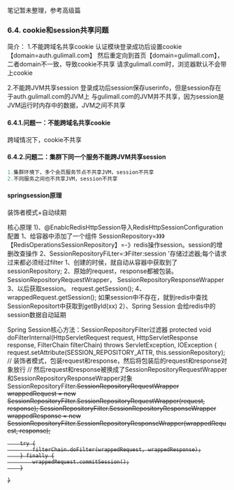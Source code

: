 笔记暂未整理，参考高级篇


### 6.4.  cookie和session共享问题
简介：
1.不能跨域名共享cookie
认证模块登录成功后设置cookie【domain=auth.gulimall.com】
然后重定向到首页【domain=gulimall.com】，二者domain不一致，导致cookie不共享
请求gulimall.com时，浏览器默认不会带上cookie

2.不能跨JVM共享session
登录成功后session保存userinfo，但是session存在于auth.gulimall.com的JVM上
与gulimall.com的JVM并不共享，因为session是JVM运行时内存中的数据，JVM之间不共享



#### 6.4.1.问题一：不能跨域名共享cookie

跨域情况下，cookie不共享


####  6.4.2.问题二：集群下同一个服务不能跨JVM共享session

```java
1.集群环境下，多个会员服务节点不共享JVM，session不共享
2.不同服务之间也不共享JVM，session不共享
```





#### springsession原理


装饰者模式+自动续期

核心原理
1)、@EnablcRedisHttpSession导入RedisHttpSessionConfiguration配置
	1、给容器中添加了一个组件
		SessionRepository=》》》【RedisOperationsSessionRepository】=-》redis操作session。session的增删改查操作
	2、SessionRepositoryFiLter=:》Filter:session '存储过滤器;每个请求过来都必须经过filter
		1、创建的时侯，就自动从容器中获取到了sessionRepository;
		2、原始的request，response都被包装。SessionRepositoryRequestWrapper，														SessionRepositoryResponseWrapper
		3、以后获取session。 request.getSession();
		4、wrappedRequest.getSession(); 如果session中不存在，就到redis中查找
			SessionRepositort中获取到getById(xx)
2）、Spring Session 会给redis中的session数据自动延期

Spring Session核心方法：SessionRepositoryFilter过滤器
    protected void doFilterInternal(HttpServletRequest request, HttpServletResponse response, FilterChain filterChain) throws ServletException, IOException {
        request.setAttribute(SESSION_REPOSITORY_ATTR, this.sessionRepository);
// 装饰者模式，包装request和response，然后将包装后的request和response对象放行
// 然后request和response被换成了SessionRepositoryRequestWrapper和SessionRepositoryResponseWrapper对象
        SessionRepositoryFilter<S>.SessionRepositoryRequestWrapper wrappedRequest = new SessionRepositoryFilter.SessionRepositoryRequestWrapper(request, response);
        SessionRepositoryFilter.SessionRepositoryResponseWrapper wrappedResponse = new SessionRepositoryFilter.SessionRepositoryResponseWrapper(wrappedRequest, response);

        try {
            filterChain.doFilter(wrappedRequest, wrappedResponse);
        } finally {
            wrappedRequest.commitSession();
        }

    }
